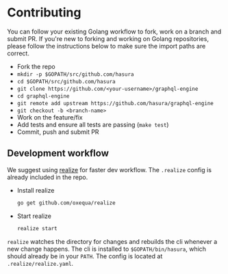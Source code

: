 # Contributing

You can follow your existing Golang workflow to fork, work on a branch and
submit PR. If you're new to forking and working on Golang repositories, please
follow the instructions below to make sure the import paths are correct.

- Fork the repo
- `mkdir -p $GOPATH/src/github.com/hasura`
- `cd $GOPATH/src/github.com/hasura`
- `git clone https://github.com/<your-username>/graphql-engine`
- `cd graphql-engine`
- `git remote add upstream https://github.com/hasura/graphql-engine`
- `git checkout -b <branch-name>`
- Work on the feature/fix
- Add tests and ensure all tests are passing (`make test`)
- Commit, push and submit PR

## Development workflow

We suggest using [realize](https://github.com/oxequa/realize) for faster dev
workflow. The `.realize` config is already included in the repo.

- Install realize
  ```bash
  go get github.com/oxequa/realize
  ```
- Start realize
  ```bash
  realize start
  ```

`realize` watches the directory for changes and rebuilds the cli whenever a new
change happens. The cli is installed to `$GOPATH/bin/hasura`, which should
already be in your `PATH`. The config is located at `.realize/realize.yaml`.
